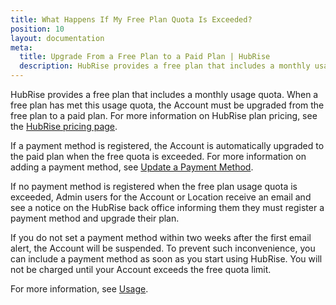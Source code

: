 ```yaml
---
title: What Happens If My Free Plan Quota Is Exceeded?
position: 10
layout: documentation
meta:
  title: Upgrade From a Free Plan to a Paid Plan | HubRise
  description: HubRise provides a free plan that includes a monthly usage quota. See how to upgrade to a paid plan when a free plan has met this usage quota.
---
```


HubRise provides a free plan that includes a monthly usage quota. When a free plan has met this usage quota, the Account must be upgraded from the free plan to a paid plan. For more information on HubRise plan pricing, see the [HubRise pricing page](/pricing).

If a payment method is registered, the Account is automatically upgraded to the paid plan when the free quota is exceeded. For more information on adding a payment method, see [Update a Payment Method](/docs/payment#add-a-payment-method).

If no payment method is registered when the free plan usage quota is exceeded, Admin users for the Account or Location receive an email and see a notice on the HubRise back office informing them they must register a payment method and upgrade their plan.

If you do not set a payment method within two weeks after the first email alert, the Account will be suspended. To prevent such inconvenience, you can include a payment method as soon as you start using HubRise. You will not be charged until your Account exceeds the free quota limit.

For more information, see [Usage](/docs/usage-plan/).
